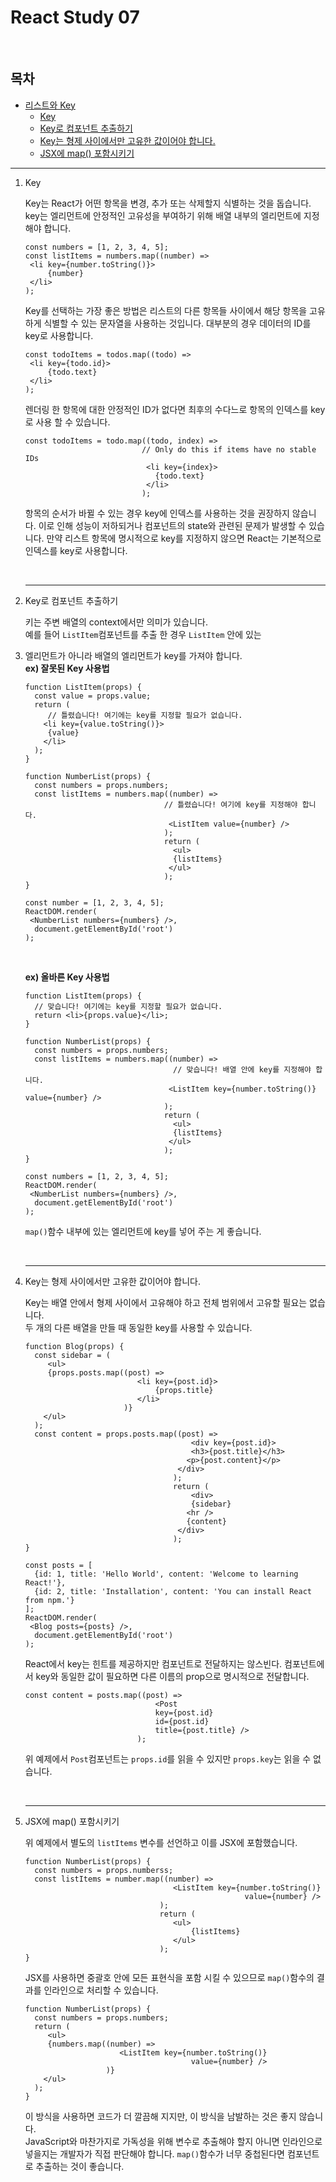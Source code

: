 # React Study 07

<br/>

## 목차

- [리스트와 Key](#listandkey)
  - [Key](#key)
  - [Key로 컴포넌트 추출하기](#export)
  - [Key는 형제 사이에서만 고유한 값이어야 합니다.](#sibiling)
  - [JSX에 map() 포함시키기](#jsx)

---

1. Key<a id="key"></a>

   Key는 React가 어떤 항목을 변경, 추가 또는 삭제할지 식별하는 것을 돕습니다. key는 엘리먼트에 안정적인 고유성을 부여하기 위해 배열 내부의 엘리먼트에 지정해야 합니다.

   ```react
   const numbers = [1, 2, 3, 4, 5];
   const listItems = numbers.map((number) =>
   	<li key={number.toString()}>
     	{number}                            
   	</li>
   );
   ```
   
   Key를 선택하는 가장 좋은 방법은 리스트의 다른 항목들 사이에서 해당 항목을 고유하게 식별할 수 있는 문자열을 사용하는 것입니다. 대부분의 경우 데이터의 ID를 key로 사용합니다.
   
   ```react
   const todoItems = todos.map((todo) =>
   	<li key={todo.id}>
     	{todo.text}    
   	</li>
   );
   ```
   
   렌더링 한 항목에 대한 안정적인 ID가 없다면 최후의 수다느로 항목의 인덱스를 key로 사용 할 수 있습니다.
   
   ```react
   const todoItems = todo.map((todo, index) =>
                             // Only do this if items have no stable IDs
                              <li key={index}>
                              	{todo.text}
                              </li>
                             );
   ```
   
   항목의 순서가 바뀔 수 있는 경우 key에 인덱스를 사용하는 것을 권장하지 않습니다. 이로 인해 성능이 저하되거나 컴포넌트의 state와 관련된 문제가 발생할 수 있습니다. 만약 리스트 항목에 명시적으로 key를 지정하지 않으면 React는 기본적으로 인덱스를 key로 사용합니다.
   
   <br/>
   
   ---
   
2. Key로 컴포넌트 추출하기<a id="export"></a>

   키는 주변 배열의 context에서만 의미가 있습니다.<br/>예를 들어 <code>ListItem</code>컴포넌트를 추출 한 경우 <code>ListItem</code> 안에 있는 <code><li/></code>엘리먼트가 아니라 배열의 <code><ListItem /></code>엘리먼트가 key를 가져야 합니다.<br/>**ex) 잘못된 Key 사용법**

   ```react
   function ListItem(props) {
     const value = props.value;
     return (
     	// 틀렸습니다! 여기에는 key를 지정할 필요가 없습니다.
       <li key={value.toString()}>
       	{value}
       </li>
     );
   }
   
   function NumberList(props) {
     const numbers = props.numbers;
     const listItems = numbers.map((number) =>
                                  // 틀렸습니다! 여기에 key를 지정해야 합니다.
                                   <ListItem value={number} />
                                  );
                                  return (
                                  	<ul>
                                   	{listItems}
                                   </ul>
                                  );
   }
   
   const number = [1, 2, 3, 4, 5];
   ReactDOM.render(
   	<NumberList numbers={numbers} />,
     document.getElementById('root')
   );
   ```

   <br/>

   **ex) 올바른 Key 사용법**

   ```react
   function ListItem(props) {
     // 맞습니다! 여기에는 key를 지정할 필요가 없습니다.
     return <li>{props.value}</li>;
   }
   
   function NumberList(props) {
     const numbers = props.numbers;
     const listItems = numbers.map((number) =>
                                  	// 맞습니다! 배열 안에 key를 지정해야 합니다.
                                   <ListItem key={number.toString()} value={number} />
                                  );
                                  return (
                                  	<ul>
                                   	{listItems}
                                   </ul>
                                  );
   }
   
   const numbers = [1, 2, 3, 4, 5];
   ReactDOM.render(
   	<NumberList numbers={numbers} />,
     document.getElementById('root')
   );
   ```

   <code>map()</code>함수 내부에 있는 엘리먼트에 key를 넣어 주는 게 좋습니다.

   <br/>

   ---

3. Key는 형제 사이에서만 고유한 값이어야 합니다.<a id="sibiling"></a>

   Key는 배열 안에서 형제 사이에서 고유해야 하고 전체 범위에서 고유할 필요는 없습니다.<br/>두 개의 다른 배열을 만들 때 동일한 key를 사용할 수 있습니다.

   ```react
   function Blog(props) {
     const sidebar = (
     	<ul>
       	{props.posts.map((post) =>
                         	<li key={post.id}>
                          		{props.title}
                          	</li>
                         )}
       </ul>
     );
     const content = props.posts.map((post) =>
                                    	<div key={post.id}>
                                     	<h3>{post.title}</h3>
                                       <p>{post.content}</p>
                                     </div>
                                    );
                                    return (
                                    	<div>
                                     	{sidebar}
                                       <hr />
                                       {content}
                                     </div>
                                    );
   }
   
   const posts = [
     {id: 1, title: 'Hello World', content: 'Welcome to learning React!'},
     {id: 2, title: 'Installation', content: 'You can install React from npm.'}
   ];
   ReactDOM.render(
   	<Blog posts={posts} />,
     document.getElementById('root')
   );
   ```

   React에서 key는 힌트를 제공하지만 컴포넌트로 전달하지는 않스빈다. 컴포넌트에서 key와 동일한 값이 필요하면 다른 이름의 prop으로 명시적으로 전달합니다.

   ```react
   const content = posts.map((post) =>
                            	<Post 
                               	key={post.id}
                               	id={post.id}
                               	title={post.title} />
                            );
   ```

   위 예제에서 <code>Post</code>컴포넌트는 <code>props.id</code>를 읽을 수 있지만 <code>props.key</code>는 읽을 수 없습니다.

   <br/>

   ---

4. JSX에 map() 포함시키기<a id="jsx"></a>

   위 예제에서 별도의 <code>listItems</code> 변수를 선언하고 이를 JSX에 포함했습니다.

   ```react
   function NumberList(props) {
     const numbers = props.numberss;
     const listItems = number.map((number) =>
                                 	<ListItem key={number.toString()}
                                     				value={number} />
                                 );
                                 return (
                                 	<ul>
                                  		{listItems}
                                  	</ul>
                                 );
   }
   ```

   JSX를 사용하면 중괄호 안에 모든 표현식을 포함 시킬 수 있으므로 <code>map()</code>함수의 결과를 인라인으로 처리할 수 있습니다.

   ```react
   function NumberList(props) {
     const numbers = props.numbers;
     return (
     	<ul>
       	{numbers.map((number) =>
                     	<ListItem key={number.toString()}
                         				value={number} />
                     )}
       </ul>
     );
   }
   ```

   이 방식을 사용하면 코드가 더 깔끔해 지지만, 이 방식을 남발하는 것은 좋지 않습니다.<br/>JavaScript와 마찬가지로 가독성을 위해 변수로 추출해야 할지 아니면 인라인으로 넣을지는 개발자가 직접 판단해야 합니다. <code>map()</code>함수가 너무 중첩된다면 컴포넌트로 추출하는 것이 좋습니다.
